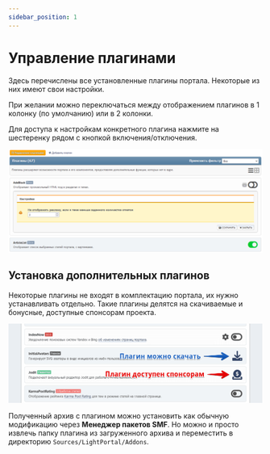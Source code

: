 ```yaml
---
sidebar_position: 1
---
```


# Управление плагинами
Здесь перечислены все установленные плагины портала. Некоторые из них имеют свои настройки.

При желании можно переключаться между отображением плагинов в 1 колонку (по умолчанию) или в 2 колонки.

Для доступа к настройкам конкретного плагина нажмите на шестеренку рядом с кнопкой включения/отключения.

![Управление плагинами](manage_plugins.png)

## Установка дополнительных плагинов
Некоторые плагины не входят в комплектацию портала, их нужно устанавливать отдельно. Такие плагины делятся на скачиваемые и бонусные, доступные спонсорам проекта.

![Скачивание дополнительных плагинов](download_plugins.png)

Полученный архив с плагином можно установить как обычную модификацию через **Менеджер пакетов SMF**. Но можно и просто извлечь папку плагина из загруженного архива и переместить в директорию `Sources/LightPortal/Addons`.
